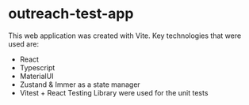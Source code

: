 # outreach-test-app

This web application was created with Vite. Key technologies that were used are:

- React
- Typescript
- MaterialUI
- Zustand & Immer as a state manager
- Vitest + React Testing Library were used for the unit tests
